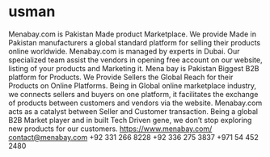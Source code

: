 # usman
Menabay.com is Pakistan Made product Marketplace. We provide Made in Pakistan manufacturers a global standard platform for selling their products online worldwide. Menabay.com is managed by experts in Dubai. Our specialized team assist the vendors in opening free account on our website, listing of your products and Marketing it.  Mena bay is Pakistan Biggest B2B platform for Products. We Provide Sellers the Global Reach for their Products on Online Platforms. Being in Global online marketplace industry, we connects sellers and buyers on one platform, it facilitates the exchange of products between customers and vendors via the website. Menabay.com acts as a catalyst between Seller and Customer transaction. Being a global B2B Market player and in built Tech Driven gene, we don’t stop exploring new products for our customers.   https://www.menabay.com/ contact@menabay.com  +92 331 266 8228 +92 336 275 3837 +971 54 452 2480

